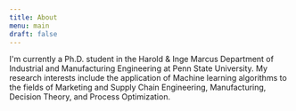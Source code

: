 ```yaml
---
title: About
menu: main
draft: false
---
```

I'm currently a Ph.D. student in the Harold & Inge Marcus Department of Industrial and Manufacturing Engineering at Penn State University. My research interests include the application of Machine learning algorithms to the fields of Marketing and Supply Chain Engineering, Manufacturing, Decision Theory, and Process Optimization.
